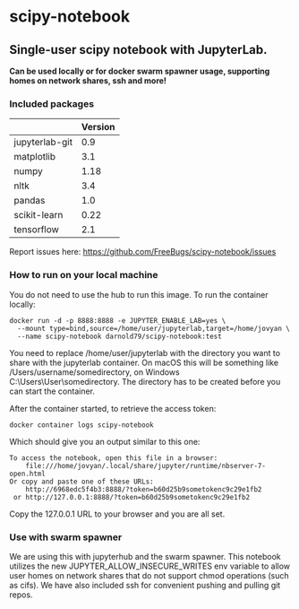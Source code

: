 # scipy-notebook
## Single-user scipy notebook with JupyterLab.
__Can be used locally or for docker swarm spawner usage, supporting homes on network shares, ssh and more!__

### Included packages
|                | Version
|----------------|---------
| jupyterlab-git | 0.9
| matplotlib     | 3.1
| numpy          | 1.18
| nltk           | 3.4
| pandas         | 1.0
| scikit-learn   | 0.22
| tensorflow     | 2.1

Report issues here: https://github.com/FreeBugs/scipy-notebook/issues

### How to run on your local machine
You do not need to use the hub to run this image. To run the container locally:
```shell
docker run -d -p 8888:8888 -e JUPYTER_ENABLE_LAB=yes \
  --mount type=bind,source=/home/user/jupyterlab,target=/home/jovyan \
  --name scipy-notebook darnold79/scipy-notebook:test
```
You need to replace /home/user/jupyterlab with the directory you want to share with the jupyterlab container. On macOS this will be something like /Users/username/somedirectory, on Windows C:\Users\User\somedirectory. The directory has to be created before you can start the container.

After the container started, to retrieve the access token:
```shell
docker container logs scipy-notebook  
```
Which should give you an output similar to this one:
```
To access the notebook, open this file in a browser:
    file:///home/jovyan/.local/share/jupyter/runtime/nbserver-7-open.html
Or copy and paste one of these URLs:
    http://6968edc5f4b3:8888/?token=b60d25b9sometokenc9c29e1fb2
 or http://127.0.0.1:8888/?token=b60d25b9sometokenc9c29e1fb2
```
Copy the 127.0.0.1 URL to your browser and you are all set.

### Use with swarm spawner
We are using this with jupyterhub and the swarm spawner.
This notebook utilizes the new JUPYTER_ALLOW_INSECURE_WRITES env variable to allow user homes on network
shares that do not support chmod operations (such as cifs).
We have also included ssh for convenient pushing and pulling git repos.
